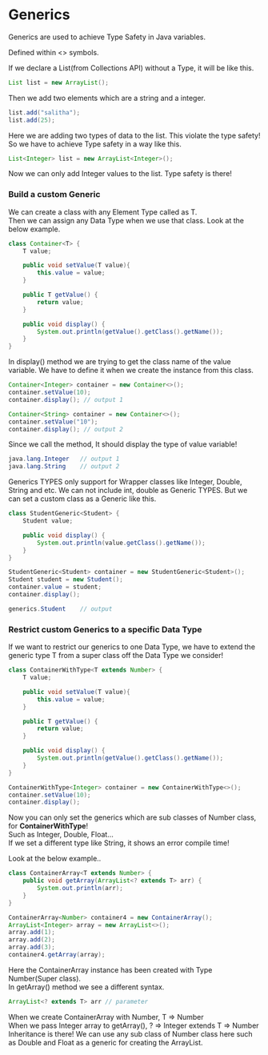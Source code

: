 # Generics

Generics are used to achieve Type Safety in Java variables. <br>

Defined within <> symbols. <br>

If we declare a List(from Collections API) without a Type, it will be like this. <br>
```java
List list = new ArrayList();
```
Then we add two elements which are a string and a integer. <br>
```java
list.add("salitha");
list.add(25);
```
Here we are adding two types of data to the list. This violate the type safety! So we have to achieve Type safety in a way like this. <br>
```java
List<Integer> list = new ArrayList<Integer>();
```
Now we can only add Integer values to the list. Type safety is there! <br>

### Build a custom Generic
We can create a class with any Element Type called as T. <br>
Then we can assign any Data Type when we use that class. Look at the below example. <br>

```java
class Container<T> {
    T value;

    public void setValue(T value){
        this.value = value;
    }

    public T getValue() {
        return value;
    }

    public void display() {
        System.out.println(getValue().getClass().getName());
    }
}
```
In display() method we are trying to get the class name of the value variable. 
We have to define it when we create the instance from this class.
```java
Container<Integer> container = new Container<>();
container.setValue(10);
container.display(); // output 1

Container<String> container = new Container<>();
container.setValue("10");
container.display(); // output 2
```
Since we call the method, It should display the type of value variable!

```java
java.lang.Integer   // output 1
java.lang.String    // output 2
```
Generics TYPES only support for Wrapper classes like Integer, Double, String and etc. We can not 
include int, double as Generic TYPES. But we can set a custom class as a Generic like this.
```java
class StudentGeneric<Student> {
    Student value;

    public void display() {
        System.out.println(value.getClass().getName());
    }
}

StudentGeneric<Student> container = new StudentGeneric<Student>();
Student student = new Student();
container.value = student;
container.display();
```
```java
generics.Student    // output
```
### Restrict custom Generics to a specific Data Type

If we want to restrict our generics to one Data Type, we have to 
extend the generic type T from a super class off the Data Type we consider!
```java
class ContainerWithType<T extends Number> {
    T value;

    public void setValue(T value){
        this.value = value;
    }

    public T getValue() {
        return value;
    }

    public void display() {
        System.out.println(getValue().getClass().getName());
    }
}

ContainerWithType<Integer> container = new ContainerWithType<>();
container.setValue(10);
container.display();
```
Now you can only set the generics which are sub classes of Number class, for **ContainerWithType**! <br>
Such as Integer, Double, Float... <br>
If we set a different type like String, it shows an error compile time! <br>

Look at the below example..

```java
class ContainerArray<T extends Number> {
    public void getArray(ArrayList<? extends T> arr) {
        System.out.println(arr);
    }
}

ContainerArray<Number> container4 = new ContainerArray();
ArrayList<Integer> array = new ArrayList<>();
array.add(1);
array.add(2);
array.add(3);
container4.getArray(array);
```
Here the ContainerArray instance has been created with Type Number(Super class). <br>
In getArray() method we see a different syntax. <br>
```java 
ArrayList<? extends T> arr // parameter
```
When we create ContainerArray with Number, T => Number <br>
When we pass Integer array to getArray(), ? => Integer extends T => Number <br>
Inheritance is there! We can use any sub class of Number class here such as 
Double and Float as a generic for creating the ArrayList.